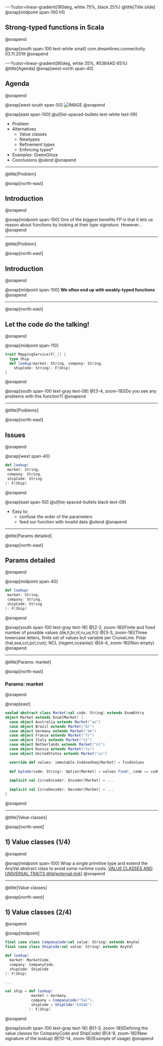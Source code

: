 ---?color=linear-gradient(180deg, white 75%, black 25%)
@title[Title slide]
@snap[midpoint span-100 h1]
## Strong-typed functions in Scala
@snapend

@snap[south span-100 text-white small]
com.dreamlines.connectivity
03.11.2019
@snapend

---?color=linear-gradient(90deg, white 35%, #5384AD 65%)
@title[Agenda]
@snap[west-north span-40]
## Agenda
@snapend

@snap[west-south span-50]
![IMAGE](assets/img/presentation.png)
@snapend

@snap[east span-100]
@ul[list-spaced-bullets text-white text-09]
- Problem
- Alternatives
    - Value classes
    - Newtypes
    - Refinement types
    - Enforcing types*
- Examples: GreenGinza
- Conclusions
@ulend
@snapend

---
@title[Problem]

@snap[north-east]
## Introduction
@snapend

@snap[midpoint span-100]
One of the biggest benefits FP is that it lets us reason about functions by looking at their *type signature*. However...
@snapend

---
@title[Problem]

@snap[north-east]
## Introduction
@snapend

@snap[midpoint span-100]
**We often end up with weakly-typed functions**
@snapend

---

@snap[north-east]
## Let the code do the talking!
@snapend

@snap[midpoint span-110]
```scala zoom-12
trait MappingService[F[_]] {
  type Ship
  def lookup(market: String, company: String,
    shipCode: String): F[Ship]
}
```
@snapend

@snap[south span-100 text-gray text-08]
@[3-4, zoom-18](Do you see any problems with this function?)
@snapend

---

@title[Problems]

@snap[north-east]
## Issues
@snapend

@snap[west span-40]
```scala zoom-12
def lookup(
 market: String,
 company: String,
 shipCode: String
): F[Ship]
```
@snapend

@snap[east span-50]
@ul[list-spaced-bullets black text-09]
- Easy to:
    - confuse the order of the parameters
    - feed our function with invalid data
@ulend
@snapend

---

@title[Params detailed]

@snap[north-east]
## Params detailed
@snapend

@snap[midpoint span-40]
```scala zoom-16
def lookup(
 market: String,
 company: String,
 shipCode: String
): F[Ship]
```
@snapend

@snap[south span-100 text-gray text-18]
@[2-2, zoom-18](Finite and fixed number of possible values {de,it,br,nl,ru,us,fr})
@[3-3, zoom-18](Three lowercase letters, finite set of values but variable per CruiseLine. Polar {hal,sea,ccl,pcl,cun}; NCL {regent,oceania})
@[4-4, zoom-18](Non empty)
@snapend

---

@title[Params: market]

@snap[north-east]
### Params: market
@snapend

@snap[east]
```scala zoom-16
sealed abstract class Market(val code: String) extends EnumEntry
object Market extends Enum[Market] {
  case object Australia extends Market("au")
  case object Brazil extends Market("br")
  case object Germany extends Market("de")
  case object France extends Market("fr")
  case object Italy extends Market("it")
  case object Netherlands extends Market("nl")
  case object Russia extends Market("ru")
  case object UnitedStates extends Market("us")

  override def values: immutable.IndexedSeq[Market] = findValues
  
  def byCode(code: String): Option[Market] = values.find(_.code == code)
  
  implicit val CirceEncoder: Encoder[Market] = ...
  
  implicit val CirceDecoder: Decoder[Market] = ...
}
```
@snapend

---

@title[Value classes]

@snap[north-west]
## 1) Value classes (1/4)
@snapend

@snap[midpoint span-100]
Wrap a single primitive type and extend the AnyVal abstract class to avoid some runtime costs.
[VALUE CLASSES AND UNIVERSAL TRAITS @fa[external-link]](https://docs.scala-lang.org/overviews/core/value-classes.html)
@snapend

---

@title[Value classes]

@snap[north-west]
## 1) Value classes (2/4)
@snapend

@snap[midpoint]
```scala zoom-16
final case class CompanyCode(val value: String) extends AnyVal
final case class ShipCode(val value: String) extends AnyVal

def lookup(
  market: MarketCode,
  company: CompanyCode,
  shipCode: ShipCode
): F[Ship]

...

val ship = def lookup(
            market = Germany,
            company = CompanyCode("hal"),
            shipCode = ShipCode("E45AK")
           ): F[Ship]
```
@snapend

@snap[south span-100 text-gray text-18]
@[1-3, zoom-18](Defining the value classes for CompanyCode and ShipCode)
@[4-9, zoom-18](New signature of the lookup)
@[10-14, zoom-18](Example of usage)
@snapend


